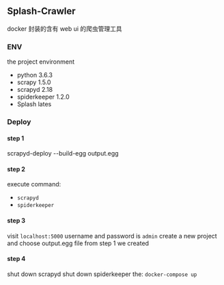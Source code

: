 ## Splash-Crawler
docker 封装的含有 web ui 的爬虫管理工具

### ENV
the project environment
- python 3.6.3
- scrapy 1.5.0
- scrapyd 2.18
- spiderkeeper 1.2.0
- Splash lates

### Deploy
#### step 1
scrapyd-deploy --build-egg output.egg
#### step 2
execute command:
- `scrapyd`
- `spiderkeeper`
#### step 3
visit `localhost:5000`
username and password is `admin`
create a new project and choose output.egg file from step 1 we created
#### step 4
shut down scrapyd
shut down spiderkeeper
the:
`docker-compose up`
